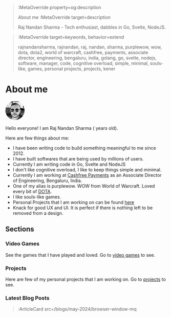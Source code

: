 > :MetaOverride property=og:description
>
> About me
> :MetaOverride target=description
>
> Raj Nandan Sharma - Tech enthusiast, dabbles in Go, Svelte, NodeJS. 

> :MetaOverride target=keywords, behavior=extend
>
> rajnandansharma, rajnandan, raj, nandan, sharma, purplewow, wow, dota, dota2, world of warcraft, cashfree, payments, associate director, engineering, bengaluru, india, golang, go, svelte, nodejs, software, manager, code, cognitive overload, simple, minimal, souls-like, games, personal projects, projects, kener




# About me

<img src="/assets/images/me.jpg" style="widht: 60px;height:60px;border-radius:30px;filter: grayscale(100%);">

Hello everyone! I am Raj Nandan Sharma (<span id="age"></span> years old).

Here are few things about me:

- I have been writing code to build something meaningful to me since 2012. 
- I have built softwares that are being used by millions of users.
- Currently I am writing code in Go, Svelte and NodeJS
- I don't like cognitive overload, I like to keep things simple and minimal.
- Currently I am working at [Cashfree Payments](https://cashfree.com) as an Associate Director of Engineering, Bengaluru, India.
- One of my alias is purplewow. WOW from World of Warcraft. Loved every bit of [DOTA](https://www.dota2.com/home).
- I like souls-like games.
- Personal Projects that I am working on can be found  [here](/projects)
- Knack for good UX and UI. It is perfect if there is nothing left to be removed from a design.


## Sections

### Video Games

See the games that I have played and loved. Go to [video games](/games) to see.

### Projects

Here are few of my personal projects that I am working on. Go to [projects](/projects) to see.



### Latest Blog Posts
> :ArticleCard src=/blogs/may-2024/browser-window-mq

